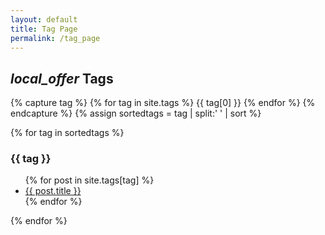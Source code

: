 ```yaml
---
layout: default
title: Tag Page
permalink: /tag_page
---
```


<h2><i class="material-icons md-24">local_offer</i> Tags</h2>

{% capture tag %}
  {% for tag in site.tags %}
    {{ tag[0] }}
  {% endfor %}
{% endcapture %}
{% assign sortedtags = tag | split:' ' | sort %}

{% for tag in sortedtags %}
  <h3 id="{{ tag }}">{{ tag }}</h3>
  <ul>
  {% for post in site.tags[tag] %}
    <li><a href="{{ post.url }}">{{ post.title }}</a></li>
  {% endfor %}
  </ul>
{% endfor %}